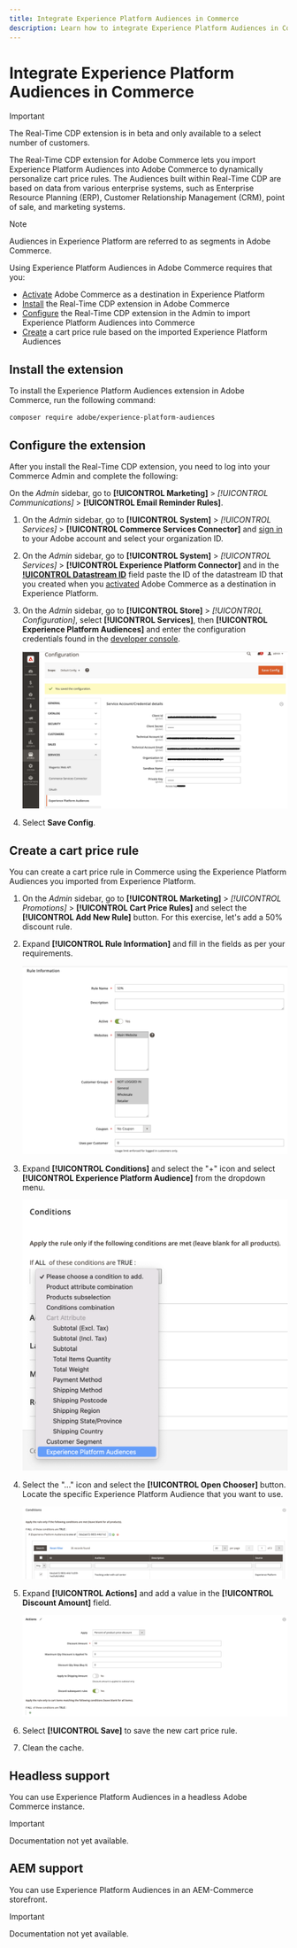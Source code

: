 ```yaml
---
title: Integrate Experience Platform Audiences in Commerce
description: Learn how to integrate Experience Platform Audiences in Commerce to inform cart price rules.
---
```

# Integrate Experience Platform Audiences in Commerce

>[!IMPORTANT]
>
>The Real-Time CDP extension is in beta and only available to a select number of customers.

The Real-Time CDP extension for Adobe Commerce lets you import Experience Platform Audiences into Adobe Commerce to dynamically personalize cart price rules. The Audiences built within Real-Time CDP are based on data from various enterprise systems, such as Enterprise Resource Planning (ERP), Customer Relationship Management (CRM), point of sale, and marketing systems.

>[!NOTE]
>
>Audiences in Experience Platform are referred to as segments in Adobe Commerce.

Using Experience Platform Audiences in Adobe Commerce requires that you:

- [Activate](https://experienceleague.adobe.com/docs/experience-platform/destinations/catalog/personalization/adobe-commerce.html) Adobe Commerce as a destination in Experience Platform
- [Install](#install-the-extension) the Real-Time CDP extension in Adobe Commerce
- [Configure](#configure-the-extension) the Real-Time CDP extension in the Admin to import Experience Platform Audiences into Commerce
- [Create](#create-a-cart-price-rule) a cart price rule based on the imported Experience Platform Audiences

## Install the extension

To install the Experience Platform Audiences extension in Adobe Commerce, run the following command:

   ```bash
   composer require adobe/experience-platform-audiences
   ```

## Configure the extension

After you install the Real-Time CDP extension, you need to log into your Commerce Admin and complete the following:

On the _Admin_ sidebar, go to **[!UICONTROL Marketing]** > _[!UICONTROL Communications]_ > **[!UICONTROL Email Reminder Rules]**.

1. On the _Admin_ sidebar, go to **[!UICONTROL System]** > _[!UICONTROL Services]_ > **[!UICONTROL Commerce Services Connector]** and [sign in](https://experienceleague.adobe.com/docs/commerce-merchant-services/user-guides/saas.html?lang=en#organizationid) to your Adobe account and select your organization ID.
1. On the _Admin_ sidebar, go to **[!UICONTROL System]** > _[!UICONTROL Services]_ > **[!UICONTROL Experience Platform Connector]** and in the **[!UICONTROL Datastream ID](https://experienceleague.adobe.com/docs/commerce-merchant-services/experience-platform-connector/fundamentals/connect-data.html)** field paste the ID of the datastream ID that you created when you [activated](https://experienceleague.adobe.com/docs/experience-platform/destinations/catalog/personalization/adobe-commerce.html) Adobe Commerce as a destination in Experience Platform.
1. On the _Admin_ sidebar, go to **[!UICONTROL Store]** > _[!UICONTROL Configuration]_, select **[!UICONTROL Services]**, then **[!UICONTROL Experience Platform Audiences]** and enter the configuration credentials found in the [developer console](https://developer.adobe.com/console/home).

    ![Real-Time CDP Admin Configuration](./assets/rtcdp-admin-config.png)

1. Select **Save Config**.

## Create a cart price rule

You can create a cart price rule in Commerce using the Experience Platform Audiences you imported from Experience Platform.

1. On the _Admin_ sidebar, go to **[!UICONTROL Marketing]** > _[!UICONTROL Promotions]_ > **[!UICONTROL Cart Price Rules]** and select the **[!UICONTROL Add New Rule]** button. For this exercise, let's add a 50% discount rule.

1. Expand **[!UICONTROL Rule Information]** and fill in the fields as per your requirements.

   ![New Rule with Experience Platform Audience](./assets/rtcdp-new-rule.png)

1. Expand **[!UICONTROL Conditions]** and select the "+" icon and select **[!UICONTROL Experience Platform Audience]** from the dropdown menu.

   ![Select Experience Platform Audience Condition](./assets/rtcdp-conditions.png)

1. Select the "..." icon and select the **[!UICONTROL Open Chooser]** button. Locate the specific Experience Platform Audience that you want to use.

   ![Select Experience Platform Audience Identifier](./assets/rtcdp-conditions-chooser.png)

1. Expand **[!UICONTROL Actions]** and add a value in the **[!UICONTROL Discount Amount]** field.

   ![New Action with Experience Platform Audience](./assets/rtcdp-actions.png)

1. Select **[!UICONTROL Save]** to save the new cart price rule.

1. Clean the cache.

## Headless support

You can use Experience Platform Audiences in a headless Adobe Commerce instance.

>[!IMPORTANT]
>
>Documentation not yet available.

<!--### Prerequisits

- GraphQL endpoint
- Others?
- Configure Admin as above (it's the same for headless)

Do we have a list of GraphQL Queries/Mutations? Or an example of a call to the endpoint?
What headers are needed?

You need the AEP Web SDK (alloy.js). This returns segment membership. It's cookie based.

And then the change here is that when AEP segment memberships is passed in the header, you're sending the the discount values back.

how to get frontend to implement integration between aep segments and what you belong to, then pass that in header to commerce.-->

## AEM support

You can use Experience Platform Audiences in an AEM-Commerce storefront.

>[!IMPORTANT]
>
>Documentation not yet available.
